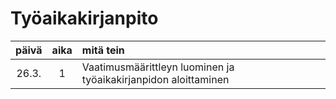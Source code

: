 # Työaikakirjanpito

| päivä | aika | mitä tein |
| :---: | :--: | :-------- |
| 26.3. | 1    | Vaatimusmäärittleyn luominen ja työaikakirjanpidon aloittaminen |
